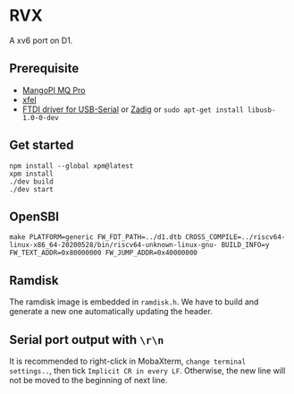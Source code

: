 # RVX

A xv6 port on D1.

## Prerequisite

- [MangoPI MQ Pro](https://mangopi.org/mangopi_mqpro)
- [xfel](https://github.com/xboot/xfel/releases)
- [FTDI driver for USB-Serial](https://ftdichip.com/drivers/) or [Zadig](https://zadig.akeo.ie/) or `sudo apt-get install libusb-1.0-0-dev`

## Get started 
```
npm install --global xpm@latest
xpm install
./dev build
./dev start
```

## OpenSBI

```
make PLATFORM=generic FW_FDT_PATH=../d1.dtb CROSS_COMPILE=../riscv64-linux-x86_64-20200528/bin/riscv64-unknown-linux-gnu- BUILD_INFO=y FW_TEXT_ADDR=0x80000000 FW_JUMP_ADDR=0x40000000
```

## Ramdisk

The ramdisk image is embedded in `ramdisk.h`. We have to build and generate a new one automatically updating the header.

## Serial port output with `\r\n`

It is recommended to right-click in MobaXterm, `change terminal settings..`, then tick `Implicit CR in every LF`. Otherwise, the new line will not be moved to the beginning of next line.
